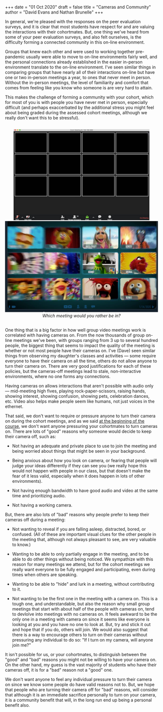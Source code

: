 +++
date = "01 Oct 2020"
draft = false
title = "Cameras and Community"
author = "David Evans and Nathan Brunelle"
+++

In general, we're pleased with the responses on the peer evaluation
surveys, and it is clear that most students have respect for and are
valuing the interactions with their cohortmates. But, one thing we've
heard from some of your peer evaluation surveys, and also felt
ourselves, is the difficulty forming a connected community in this
on-line environment.

Groups that knew each other and were used to working together
pre-pandemic usually were able to move to on-line environments fairly
well, and the personal connections already established in the easier
in-person environment translate to the on-line environment. I've seen
similar things in comparing groups that have nearly all of their
interactions on-line but have one or two in-person meetings a year, to
ones that never meet in person. Without the in-person meetings, the
level of familiarity and comfort that comes from feeling like you know
who someone is are very hard to attain.

This makes the challenge of forming a community with your cohort,
which for most of you is with people you have never met in person,
especially difficult (and perhaps exaccerbated by the additional
stress you might feel about being graded during the assessed cohort
meetings, although we really don't want this to be stressful).

##

<center>
<div class="row">
    <div class="column small-10 medium-5">
    <img src="/images/zoommeeting.jpg" height="300">
    </div>
    <div class="column small-12 medium-6">
    <a href="https://mondrian.mashable.com/uploads%252Fcard%252Fimage%252F1312455%252F7547ce41-c51a-4d39-9df6-31e3d4e774c3.png%252Ffull-fit-in__950x534.png?signature=804rWkTLuUZ1TPgV7VTYCmrRyWg=&source=https%3A%2F%2Fblueprint-api-production.s3.amazonaws.com"><img src="/images/betterzoommeeting.png" height="300"></a>
    </div>
</div>
<em>Which meeting would you rather be in?</em>
</center>

##

One thing that is a big factor in how well group video meetings work
is correlated with having cameras on. From the now thousands of group
on-line meetings we've been, with groups ranging from 3 up to several
hundred people, the biggest thing that seems to impact the quality of
the meeting is whether or not most people have their cameras on. I've
(Dave) seen similar things from observing my daughter's classes and
activities &mdash; some require everyone to have their camera on all
the time, others do not allow anyone to turn their camera on. There
are very good justifications for each of these policies, but the
cameras-off meetings lead to stale, non-interactive environments,
where no one forms any connections.

Having cameras on allows interactions that aren't possible with audio
only &mdash; mid-meeting high fives, playing rock-paper-scissors,
raising hands, showing interest, showing confusion, showing pets,
celebration dances, etc. Video also helps make people seem like
humans, not just voices in the ethernet.

That said, we don't want to require or pressure anyone to turn their
camera on during the cohort meetings, and as we said [at the beginning
of the
course](https://discordapp.com/channels/732642450459590667/748276042262642779/749624158136172615),
we don't want anyone pressuring your cohortmates to turn cameras
on. There are lots of "good" reasons why someone would decide to
keep their camera off, such as:

- Not having an adequate and private place to use to join the meeting and being worried about things that might be seen in your background.

- Being anxious about how you look on camera, or fearing that people will judge your ideas differently if they can see you (we really hope this would not happen with people in our class, but that doesn't make the fear of it less valid, especially when it does happen in lots of other environments).

- Not having enough bandwidth to have good audio and video at the same time and prioritizing audio.

- Not having a working camera.

But, there are also lots of "bad" reasons why people prefer to keep their cameras off during a meeting:

- Not wanting to reveal if you are falling asleep, distracted, bored, or confused. (All of these are important visual clues for the other people in the meeting that, although not always pleasant to see, are very valuable to know.)

- Wanting to be able to only partially engage in the meeting, and to be able to do other things without being noticed. We sympathize with this reason for many meetings we attend, but for the cohort meetings we really want everyone to be fully engaged and participating, even during times when others are speaking.

- Wanting to be able to "hide" and lurk in a meeting, without contributing to it.

- Not wanting to be the first one in the meeting with a camera on. This is a tough one, and understandable, but also the reason why small group meetings that start with about half of the people with cameras on, tend to devlolve into meetings with no cameras on. It feels awkward to be the only one in a meeting with camera on since it seems like everyone is looking at you and you have no one to look at. But, try and stick it out and hope that if you do, others will join. We would also suggest that there is a way to encourage others to turn on their cameras without pressuring any individual to do so: "If I turn on my camera, will anyone join me?"

It isn't possible for us, or your cohortmates, to distinguish between the "good" and "bad" reasons you might not be willing to have your camera on. On the other hand, my guess is the vast majority of students who have their cameras off, it is for a "bad" reason not a "good" one.

We don't want anyone to feel any individual pressure to turn their
camera on since we know some people do have valid reasons not to. But,
we hope that people who are turning their camera off for "bad"
reasons, will consider that although it is an immediate sacrifice
personally to turn on your camera, it is a community benefit that
will, in the long run end up being a personal benefit also.










